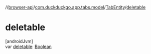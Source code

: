 //[browser-api](../../../index.md)/[com.duckduckgo.app.tabs.model](../index.md)/[TabEntity](index.md)/[deletable](deletable.md)

# deletable

[androidJvm]\
var [deletable](deletable.md): [Boolean](https://kotlinlang.org/api/latest/jvm/stdlib/kotlin/-boolean/index.html)
